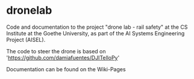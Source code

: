 # dronelab
Code and documentation to the project "drone lab - rail safety" at the CS Institute at the Goethe University, as part of the AI Systems Engineering Project (AISEL).

The code to steer the drone is based on 'https://github.com/damiafuentes/DJITelloPy'



Documentation can be found on the Wiki-Pages
